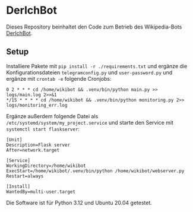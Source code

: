 # DerIchBot

Dieses Repository beinhaltet den Code zum Betrieb des Wikipedia-Bots [DerIchBot](https://de.wikipedia.org/wiki/Benutzer:DerIchBot).

## Setup
Installiere Pakete mit `pip install -r ./requirements.txt` und ergänze die Konfigurationsdateien `telegramconfig.py` und `user-password.py` und ergänze mit `crontab -e` folgende Cronjobs:

```
0 2 * * * cd /home/wikibot && .venv/bin/python main.py >> logs/main.log 2>>&1
*/15 * * * * cd /home/wikibot && .venv/bin/python monitoring.py 2>> logs/monitoring_err.log
```

Ergänze außerdem folgende Datei als `/etc/systemd/system/my_project.service` und starte den Service mit `systemctl start flaskserver`:
```
[Unit]
Description=Flask server
After=network.target

[Service]
WorkingDirectory=/home/wikibot
ExecStart=/home/wikibot/.venv/bin/python /home/wikibot/webserver.py
Restart=always

[Install]
WantedBy=multi-user.target
```

Die Software ist für Python 3.12 und Ubuntu 20.04 getestet.

